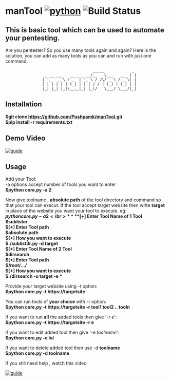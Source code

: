 manTool [![python](https://img.shields.io/badge/Python-2.7-brightgreen.svg?style=style=flat-square)](https://www.python.org/downloads/) ![Build Status](https://travis-ci.org/Pushpamk/manTool.svg?branch=master) 
==
This is basic tool which can be used to automate your pentesting.
--
Are you pentester? So you use many tools again and again? Here is the solution, you can add as many tools as you can and run with just one command.  

					                      _____            _ 
					 _ __ ___   __ _ _ __/__   \___   ___ | |
					| '_ ` _ \ / _` | '_ \ / /\/ _ \ / _ \| |
					| | | | | | (_| | | | / / | (_) | (_) | |
					|_| |_| |_|\__,_|_| |_\/   \___/ \___/|_|

Installation
--
**$git clone https://github.com/Pushpamk/manTool.git  
$pip install -r requirements.txt**

Demo Video
--
[![guide](https://user-images.githubusercontent.com/25183920/40880741-f47ece4e-66d3-11e8-9615-44e3cef9b96c.png)](https://asciinema.org/a/20GjZQ5jOnJxDJxc5Y79HSuxz)

Usage
-- 
Add your Tool:</br>
-a options accept number of tools you want to enter</br>
**$python core.py -a 2</br>**

Now give toolname , **absolute path** of the tool directory and command so that your tool can execut. If the tool accept target website then write **target** in place of the website you want your tool to execute. eg: </br> 
**$python core.py -a 2</br>**
**$[+] Enter Tool Name of 1 Tool  
$sublister  
$[+] Enter Tool path  
$absolute path  
$[+] How you want to execute  
$./sublist3r.py -d target  
$[+] Enter Tool Name of 2 Tool  
$dirsearch  
$[+] Enter Tool path  
$/root/.../  
$[+] How you want to execute  
$./dirsearch -u target -e * </br>** 

Provide your target website using -t option:</br>
**$python core.py -t https://targetsite</br>**

You can run tools of **your choice** with -r option:</br>
**$python core.py -t https://targetsite -r tool1 tool2 .. tooln </br>**

If you want to run **all** the added tools then give '-r *e*':</br>
**$python core.py -t https://targetsite -r e  </br>**

If you want to edit added tool then give '-e *toolname*':</br>
**$python core.py -e lol**

If you want to delete added tool then use -d **toolname**  
**$python core.py -d toolname**

If you still need help , watch this video:  

[![guide](https://user-images.githubusercontent.com/25183920/40880741-f47ece4e-66d3-11e8-9615-44e3cef9b96c.png)](https://asciinema.org/a/20GjZQ5jOnJxDJxc5Y79HSuxz)

